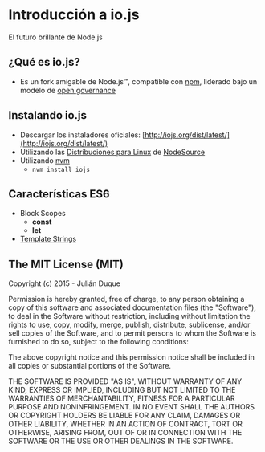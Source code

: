 # Introducción a io.js

El futuro brillante de Node.js 

## ¿Qué es io.js?

* Es un fork amigable de Node.js™, compatible con [npm](http://npmjs.com), liderado bajo
un modelo de [open governance](https://github.com/iojs/io.js/blob/v1.x/GOVERNANCE.md#readme)

## Instalando io.js

* Descargar los instaladores oficiales: [http://iojs.org/dist/latest/](http://iojs.org/dist/latest/)
* Utilizando las [Distribuciones para Linux](https://nodesource.com/blog/nodejs-v012-iojs-and-the-nodesource-linux-repositories#io-js) de [NodeSource](http://nodesource.com)
* Utilizando [nvm](https://github.com/creationix/nvm)
	* `nvm install iojs`

## Características ES6

* Block Scopes
	* **const**
	* **let**
* [Template Strings](https://developer.mozilla.org/en-US/docs/Web/JavaScript/Reference/template_strings)

## The MIT License (MIT)

Copyright (c) 2015 - Julián Duque

Permission is hereby granted, free of charge, to any person obtaining a copy
of this software and associated documentation files (the "Software"), to deal
in the Software without restriction, including without limitation the rights
to use, copy, modify, merge, publish, distribute, sublicense, and/or sell
copies of the Software, and to permit persons to whom the Software is
furnished to do so, subject to the following conditions:

The above copyright notice and this permission notice shall be included in
all copies or substantial portions of the Software.

THE SOFTWARE IS PROVIDED "AS IS", WITHOUT WARRANTY OF ANY KIND, EXPRESS OR
IMPLIED, INCLUDING BUT NOT LIMITED TO THE WARRANTIES OF MERCHANTABILITY,
FITNESS FOR A PARTICULAR PURPOSE AND NONINFRINGEMENT. IN NO EVENT SHALL THE
AUTHORS OR COPYRIGHT HOLDERS BE LIABLE FOR ANY CLAIM, DAMAGES OR OTHER
LIABILITY, WHETHER IN AN ACTION OF CONTRACT, TORT OR OTHERWISE, ARISING FROM,
OUT OF OR IN CONNECTION WITH THE SOFTWARE OR THE USE OR OTHER DEALINGS IN
THE SOFTWARE.
